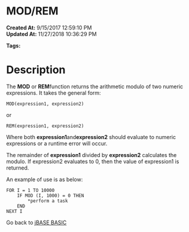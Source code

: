 # MOD/REM 

**Created At:** 9/15/2017 12:59:10 PM  
**Updated At:** 11/27/2018 10:36:29 PM  

**Tags:**
<badge text='mod' vertical='middle' />
<badge text='rem' vertical='middle' />
<badge text='mathematical operations' vertical='middle' />

# Description

The **MOD** or **REM**function returns the arithmetic modulo of two numeric expressions. It takes the general form:

```
MOD(expression1, expression2)
```

or

```
REM(expression1, expression2)
```

Where both **expression1**and**expression2** should evaluate to numeric expressions or a runtime error will occur.

The remainder of **expression1** divided by **expression2** calculates the modulo. If expression2 evaluates to 0, then the value of expression1 is returned.

An example of use is as below:

```
FOR I = 1 TO 10000
    IF MOD (I, 1000) = 0 THEN 
        *perform a task
    END 
NEXT I
```



Go back to [jBASE BASIC](263498-jbase-basic)
